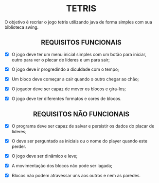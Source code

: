 <h1 align="center" text-weight="bold">TETRIS</h1>

<p>O objetivo é recriar o jogo tetris utilizando java de forma simples com sua biblioteca swing.</p>

<h2 align="center" text-weight="bold">REQUISITOS FUNCIONAIS</h2>

- [x] O jogo deve ter um menu inicial simples com um botão para iniciar, outro para ver o plecar de líderes e um para sair;

- [x] O jogo deve ir progredindo a diculdade com o tempo;

- [x] Um bloco deve começar a cair quando o outro chegar ao chão;

- [x] O jogador deve ser capaz de mover os blocos e gira-los;

- [x] O jogo deve ter diferentes formatos e cores de blocos.

<h2 align="center" text-weight="bold">REQUISITOS NÃO FUNCIONAIS</h2>

- [x] O programa deve ser capaz de salvar e persistir os dados do placar de líderes;

- [x] O deve ser perguntado as iniciais ou o nome do player quando este perder.

- [x] O jogo deve ser dinâmico e leve;

- [x] A movimentação dos blocos não pode ser lagada;

- [x] Blocos não podem atravessar uns aos outros e nem as paredes.
